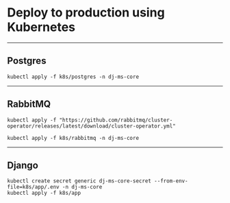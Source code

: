 # Deploy to production using Kubernetes


---
## Postgres

```shell
kubectl apply -f k8s/postgres -n dj-ms-core
```


---
## RabbitMQ
```shell
kubectl apply -f "https://github.com/rabbitmq/cluster-operator/releases/latest/download/cluster-operator.yml"
```

```shell
kubectl apply -f k8s/rabbitmq -n dj-ms-core
```


---
## Django
```shell
kubectl create secret generic dj-ms-core-secret --from-env-file=k8s/app/.env -n dj-ms-core
kubectl apply -f k8s/app
```
